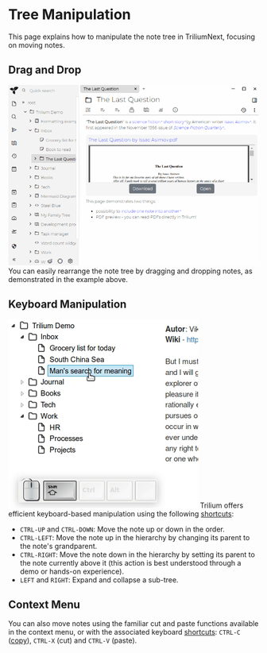 # Tree Manipulation

This page explains how to manipulate the note tree in TriliumNext, focusing on moving notes.

## Drag and Drop

![Drag and drop example](images/drag-and-drop.gif)
You can easily rearrange the note tree by dragging and dropping notes, as demonstrated in the example above.

## Keyboard Manipulation

![Example of using keyboard keys to move a note](images/move-note-with-keyboard.gif)
Trilium offers efficient keyboard-based manipulation using the following [shortcuts](keyboard-shortcuts.md):

- `CTRL-UP` and `CTRL-DOWN`: Move the note up or down in the order.
- `CTRL-LEFT`: Move the note up in the hierarchy by changing its parent to the note's grandparent.
- `CTRL-RIGHT`: Move the note down in the hierarchy by setting its parent to the note currently above it (this action is best understood through a demo or hands-on experience).
- `LEFT` and `RIGHT`: Expand and collapse a sub-tree.

## Context Menu

You can also move notes using the familiar cut and paste functions available in the context menu, or with the associated keyboard [shortcuts](keyboard-shortcuts.md): `CTRL-C` ([copy](cloning-notes.md)), `CTRL-X` (cut) and `CTRL-V` (paste).
